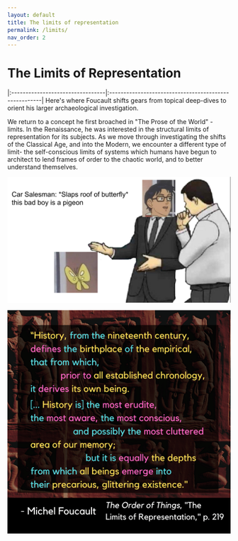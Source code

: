 ```yaml
---
layout: default
title: The limits of representation
permalink: /limits/
nav_order: 2
---
```


# The Limits of Representation

|:---------------------------------|:------------------------------------------------------|
Here's where Foucault shifts gears from topical deep-dives to orient his larger archaeological investigation.

We return to a concept he first broached in "The Prose of the World" - limits. In the Renaissance, he was interested in the structural limits of representation for its subjects. As we move through investigating the shifts of the Classical Age, and into the Modern, we encounter a different type of limit- the self-conscious limits of systems which humans have begun to architect to lend frames of order to the chaotic world, and to better understand themselves.

![mixed memes](../memes/mixedmemes.png)

![The limits of representation](../graphics/toot_limits_graphic.png)
